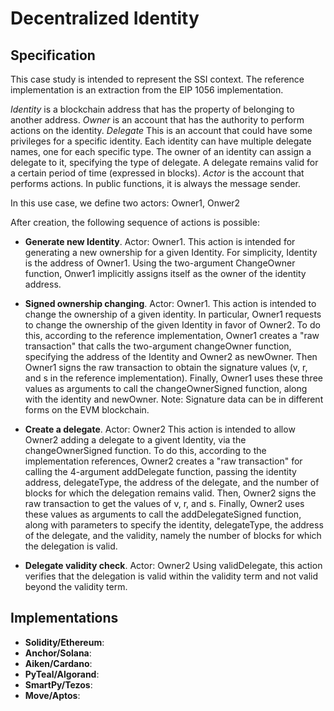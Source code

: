 # Decentralized Identity

## Specification

This case study is intended to represent the SSI context.
The reference implementation is an extraction from the EIP 1056 implementation.

*Identity* is a blockchain address that has the property of belonging to another address.
*Owner* is an account that has the authority to perform actions on the identity.
*Delegate* This is an account that could have some privileges for a specific identity. Each identity can have multiple delegate names, one for each specific type. The owner of an identity can assign a delegate to it, specifying the type of delegate. A delegate remains valid for a certain period of time (expressed in blocks).
*Actor* is the account that performs actions. In public functions, it is always the message sender.

In this use case, we define two actors: Owner1, Onwer2

After creation, the following sequence of actions is possible:
- **Generate new Identity**. Actor: Owner1.
This action is intended for generating a 
new ownership for a given Identity.  For simplicity, Identity is the address of Owner1.
Using the two-argument ChangeOwner function, Onwer1 implicitly assigns itself as the
owner of the identity address.

- **Signed ownership changing**. Actor: Owner1.
This action is intended to change the ownership of a given identity. In particular, Owner1 
requests to change the ownership of the given Identity in favor of Owner2.
To do this, according to the reference implementation, Owner1 creates a "raw transaction" that
calls the two-argument changeOwner function, specifying the address of the Identity and Owner2 
as newOwner. 
Then Owner1 signs the raw transaction to obtain the signature values (v, r, and s in the 
reference implementation). 
Finally, Owner1 uses these three values as arguments to call the changeOwnerSigned function, 
along with the identity and newOwner.
Note: Signature data can be in different forms on the EVM blockchain.

- **Create a delegate**. Actor: Owner2
This action is intended to allow Owner2 adding a delegate to a givent Identity, via the changeOwnerSigned function.
To do this, according to the implementation references, Owner2 creates a "raw transaction" for
calling the 4-argument addDelegate function, passing the identity address, delegateType, 
the address of the delegate, and the number of blocks for which the delegation remains valid. 
Then, Owner2 signs the raw transaction to get the values of v, r, and s. 
Finally, Owner2 uses these values as arguments to call the addDelegateSigned function, 
along with parameters to specify the identity, delegateType, the address of the delegate, 
and the validity, namely the number of blocks for which the delegation is valid.

- **Delegate validity check**. Actor: Owner2
Using validDelegate, this action verifies that the delegation is valid within the validity term and not valid beyond the validity term.

## Implementations

- **Solidity/Ethereum**: 
- **Anchor/Solana**: 
- **Aiken/Cardano**:
- **PyTeal/Algorand**:
- **SmartPy/Tezos**:
- **Move/Aptos**:
